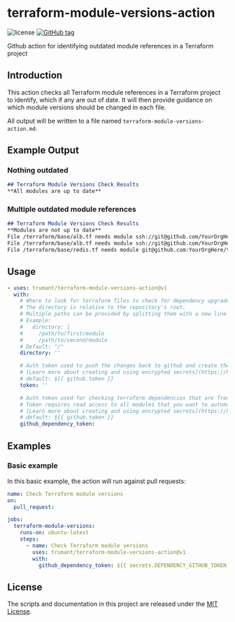 # terraform-module-versions-action
![license](https://img.shields.io/github/license/trumant/terraform-module-versions-action)
[![GitHub tag](https://img.shields.io/github/tag/trumant/terraform-module-versions-action.svg)](https://github.com/trumant/terraform-module-versions-action/tags)

Github action for identifying outdated module references in a Terraform project

## Introduction

This action checks all Terraform module references in a Terraform project to
identify, which if any are out of date. It will then provide guidance on which
module versions should be changed in each file.

All output will be written to a file named `terraform-module-versions-action.md`.

## Example Output

### Nothing outdated

```markdown
## Terraform Module Versions Check Results
**All modules are up to date**
```

### Multiple outdated module references

```markdown
## Terraform Module Versions Check Results
**Modules are not up to date**
File /terraform/base/alb.tf needs module ssh://git@github.com/YourOrgHere/terraform-aws-eks-load-balancer updated from 2020.12.10.1-18 to 2021.5.20.1-32
File /terraform/base/alb.tf needs module ssh://git@github.com/YourOrgHere/terraform-aws-s3 updated from 2020.12.11.2-24 to 2021.5.20.1-30
File /terraform/base/redis.tf needs module git@github.com:YourOrgHere/terraform-aws-elasticache-redis.git updated from 2021.3.1.1-13 to 2021.5.20.3-16
```

## Usage

<!-- start usage -->
```yaml
- uses: trumant/terraform-module-versions-action@v1
  with:
    # Where to look for terraform files to check for dependency upgrades.
    # The directory is relative to the repository's root.
    # Multiple paths can be provided by splitting them with a new line.
    # Example:
    #   directory: |
    #     /path/to/first/module
    #     /path/to/second/module
    # Default: "/"
    directory: ''

    # Auth token used to push the changes back to github and create the pull request with.
    # [Learn more about creating and using encrypted secrets](https://help.github.com/en/actions/automating-your-workflow-with-github-actions/creating-and-using-encrypted-secrets)
    # default: ${{ github.token }}
    token: ''

    # Auth token used for checking terraform dependencies that are from github repositories.
    # Token requires read access to all modules that you want to automatically check for updates
    # [Learn more about creating and using encrypted secrets](https://help.github.com/en/actions/automating-your-workflow-with-github-actions/creating-and-using-encrypted-secrets)
    # default: ${{ github.token }}
    github_dependency_token:
```
<!-- end usage -->

## Examples

### Basic example

In this basic example, the action will run against pull requests:

```yaml
name: Check Terraform module versions
on:
  pull_request:

jobs:
  terraform-module-versions:
    runs-on: ubuntu-latest
    steps:
      - name: Check Terraform module versions
        uses: trumant/terraform-module-versions-action@v1
        with:
          github_dependency_token: ${{ secrets.DEPENDENCY_GITHUB_TOKEN }}
```

## License

The scripts and documentation in this project are released under the [MIT License](LICENSE).
